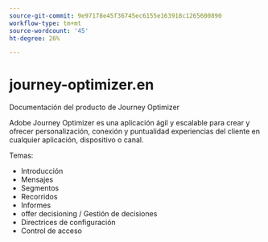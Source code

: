 ```yaml
---
source-git-commit: 9e97178e45f36745ec6155e163918c1265600890
workflow-type: tm+mt
source-wordcount: '45'
ht-degree: 26%

---
```

# journey-optimizer.en

Documentación del producto de Journey Optimizer

Adobe Journey Optimizer es una aplicación ágil y escalable para crear y ofrecer personalización, conexión y puntualidad
experiencias del cliente en cualquier aplicación, dispositivo o canal.

Temas:

* Introducción
* Mensajes
* Segmentos
* Recorridos
* Informes
* offer decisioning / Gestión de decisiones
* Directrices de configuración
* Control de acceso
